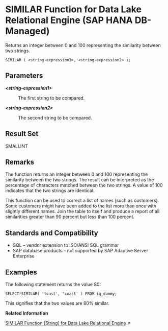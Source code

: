 <!-- loio328e90f2bcb14535a8a34b74369bbbfc -->

# SIMILAR Function for Data Lake Relational Engine \(SAP HANA DB-Managed\)

Returns an integer between 0 and 100 representing the similarity between two strings.



```
SIMILAR ( <string-expression1>, <string-expression2> );
```



<a name="loio328e90f2bcb14535a8a34b74369bbbfc__section_jgh_5y5_vrb"/>

## Parameters


<dl>
<dt><b>

*<string-expression1\>*

</b></dt>
<dd>

The first string to be compared.



</dd><dt><b>

*<string-expression2\>*

</b></dt>
<dd>

The second string to be compared.



</dd>
</dl>



<a name="loio328e90f2bcb14535a8a34b74369bbbfc__section_c4t_5y5_vrb"/>

## Result Set

SMALLINT



<a name="loio328e90f2bcb14535a8a34b74369bbbfc__section_wqb_vy5_vrb"/>

## Remarks

The function returns an integer between 0 and 100 representing the similarity between the two strings. The result can be interpreted as the percentage of characters matched between the two strings. A value of 100 indicates that the two strings are identical.

This function can be used to correct a list of names \(such as customers\). Some customers might have been added to the list more than once with slightly different names. Join the table to itself and produce a report of all similarities greater than 90 percent but less than 100 percent.



<a name="loio328e90f2bcb14535a8a34b74369bbbfc__section_hvp_vy5_vrb"/>

## Standards and Compatibility

-   SQL – vendor extension to ISO/ANSI SQL grammar
-   SAP database products – not supported by SAP Adaptive Server Enterprise



<a name="loio328e90f2bcb14535a8a34b74369bbbfc__section_lzy_vy5_vrb"/>

## Examples

The following statement returns the value 80:

```
SELECT SIMILAR( 'toast', 'coast' ) FROM iq_dummy;
```

This signifies that the two values are 80% similar.

**Related Information**  


[SIMILAR Function \[String\] for Data Lake Relational Engine](https://help.sap.com/viewer/19b3964099384f178ad08f2d348232a9/2024_3_QRC/en-US/a57f56c484f21015b142b043da48dee3.html "Returns an integer between 0 and 100 representing the similarity between two strings.") :arrow_upper_right:

